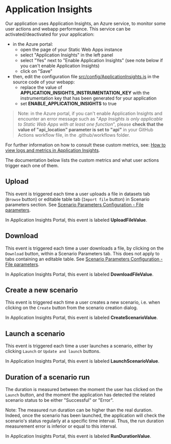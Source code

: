# Application Insights

Our application uses Application Insights, an Azure service, to monitor some user actions and webapp performance. This service can be activated/deactivated for your application:
- in the Azure portal:
    - open the page of your Static Web Apps instance
    - select "Application Insights" in the left panel
    - select "Yes" next to "Enable Application Insights" (see note below if you can't enable Application Insights)
    - click on "Save"
- then, edit the configuration file [src/config/ApplicationInsights.js](../src/config/ApplicationInsights.js) in the source code of your webapp:
    - replace the value of **APPLICATION_INSIGHTS_INSTRUMENTATION_KEY** with the instrumentation key that has been
      generated for your application
    - set **ENABLE_APPLICATION_INSIGHTS** to true

> Note: in the Azure portal, if you can't enable Application Insights and encounter an error message such as "_App
> Insights is only applicable to Static Web Apps with at least one function_", please **check that the value of
> "api_location" parameter is set to "api"** in your GitHub Actions workflow file, in the .github/workflows folder.

For further information on how to consult these custom metrics, see: [How to view logs and metrics in Application Insights](https://azure.github.io/Industrial-IoT/tutorials/tut-applicationinsights.html#view-metrics-in-application-insights).

The documentation below lists the custom metrics and what user actions trigger each one of them.
## Upload

This event is triggered each time a user uploads a file in datasets tab (`Browse` button) or editable table tab (`Import file` button) in Scenario parameters section. See [Scenario Parameters Configuration - File parameters](https://github.com/Cosmo-Tech/azure-sample-webapp/blob/main/doc/scenarioParametersConfiguration.md#file-parameters).

In Application Insights Portal, this event is labeled **UploadFileValue**.

## Download

This event is triggered each time a user downloads a file, by clicking on the `Download` button, within a Scenario Parameters tab. This does not apply to tabs containing an editable table. See [Scenario Parameters Configuration - File parameters](https://github.com/Cosmo-Tech/azure-sample-webapp/blob/main/doc/scenarioParametersConfiguration.md#file-parameters).

In Application Insights Portal, this event is labeled **DownloadFileValue**.

## Create a new scenario

This event is triggered each time a user creates a new scenario, i.e. when clicking on the `Create` button from the scenario creation dialog.

In Application Insights Portal, this event is labeled **CreateScenarioValue**.

## Launch a scenario

This event is triggered each time a user launches a scenario, either by clicking `Launch` or `Update and launch` buttons.

In Application Insights Portal, this event is labeled **LaunchScenarioValue**.

## Duration of a scenario run

The duration is measured between the moment the user has clicked on the `Launch` button, and the moment the application has detected the related scenario status to be either "Successful" or "Error".

Note: The measured run duration can be higher than the real duration. Indeed, once the scenario has been launched, the application will check the scenario's status regularly at a specific time interval. Thus, the run duration measurement error is inferior or equal to this interval.

In Application Insights Portal, this event is labeled **RunDurationValue**.
